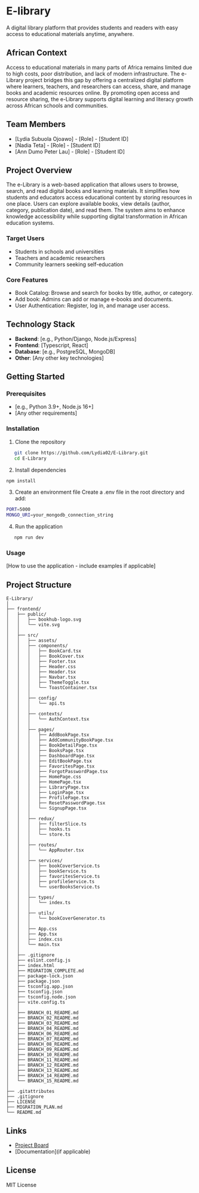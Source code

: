 # E-library

A digital library platform that provides students and readers with easy access to educational materials anytime, anywhere.

## African Context

Access to educational materials in many parts of Africa remains limited due to high costs, poor distribution, and lack of modern infrastructure. The e-Library project bridges this gap by offering a centralized digital platform where learners, teachers, and researchers can access, share, and manage books and academic resources online.
By promoting open access and resource sharing, the e-Library supports digital learning and literacy growth across African schools and communities.

## Team Members

- [Lydia Subuola Ojoawo] - [Role] - [Student ID]
- [Nadia Teta] - [Role] - [Student ID]
- [Ann Dumo Peter Lau] - [Role] - [Student ID]

## Project Overview

The e-Library is a web-based application that allows users to browse, search, and read digital books and learning materials. It simplifies how students and educators access educational content by storing resources in one place.
Users can explore available books, view details (author, category, publication date), and read them. The system aims to enhance knowledge accessibility while supporting digital transformation in African education systems.

### Target Users
- Students in schools and universities
- Teachers and academic researchers
- Community learners seeking self-education

### Core Features
- Book Catalog: Browse and search for books by title, author, or category.
- Add book: Admins can add or manage e-books and documents.
- User Authentication: Register, log in, and manage user access.

## Technology Stack

- **Backend**: [e.g., Python/Django, Node.js/Express]
- **Frontend**: [Typescript, React]
- **Database**: [e.g., PostgreSQL, MongoDB]
- **Other**: [Any other key technologies]

## Getting Started

### Prerequisites
- [e.g., Python 3.9+, Node.js 16+]
- [Any other requirements]

### Installation

1. Clone the repository
```bash
   git clone https://github.com/Lydia02/E-Library.git
   cd E-Library
```

2. Install dependencies
```sh
npm install
```
3. Create an environment file
Create a .env file in the root directory and add:
```sh
PORT=5000
MONGO_URI=your_mongodb_connection_string
```

4. Run the application
```bash
   npm run dev
```

### Usage

[How to use the application - include examples if applicable]

## Project Structure
```
E-Library/
│
├── frontend/
│   ├── public/
│   │   ├── bookhub-logo.svg
│   │   └── vite.svg
│   │
│   ├── src/
│   │   ├── assets/
│   │   ├── components/
│   │   │   ├── BookCard.tsx
│   │   │   ├── BookCover.tsx
│   │   │   ├── Footer.tsx
│   │   │   ├── Header.css
│   │   │   ├── Header.tsx
│   │   │   ├── Navbar.tsx
│   │   │   ├── ThemeToggle.tsx
│   │   │   └── ToastContainer.tsx
│   │   │
│   │   ├── config/
│   │   │   └── api.ts
│   │   │
│   │   ├── contexts/
│   │   │   └── AuthContext.tsx
│   │   │
│   │   ├── pages/
│   │   │   ├── AddBookPage.tsx
│   │   │   ├── AddCommunityBookPage.tsx
│   │   │   ├── BookDetailPage.tsx
│   │   │   ├── BooksPage.tsx
│   │   │   ├── DashboardPage.tsx
│   │   │   ├── EditBookPage.tsx
│   │   │   ├── FavoritesPage.tsx
│   │   │   ├── ForgotPasswordPage.tsx
│   │   │   ├── HomePage.css
│   │   │   ├── HomePage.tsx
│   │   │   ├── LibraryPage.tsx
│   │   │   ├── LoginPage.tsx
│   │   │   ├── ProfilePage.tsx
│   │   │   ├── ResetPasswordPage.tsx
│   │   │   └── SignupPage.tsx
│   │   │
│   │   ├── redux/
│   │   │   ├── filterSlice.ts
│   │   │   ├── hooks.ts
│   │   │   └── store.ts
│   │   │
│   │   ├── routes/
│   │   │   └── AppRouter.tsx
│   │   │
│   │   ├── services/
│   │   │   ├── bookCoverService.ts
│   │   │   ├── bookService.ts
│   │   │   ├── favoritesService.ts
│   │   │   ├── profileService.ts
│   │   │   └── userBooksService.ts
│   │   │
│   │   ├── types/
│   │   │   └── index.ts
│   │   │
│   │   ├── utils/
│   │   │   └── bookCoverGenerator.ts
│   │   │
│   │   ├── App.css
│   │   ├── App.tsx
│   │   ├── index.css
│   │   └── main.tsx
│   │
│   ├── .gitignore
│   ├── eslint.config.js
│   ├── index.html
│   ├── MIGRATION_COMPLETE.md
│   ├── package-lock.json
│   ├── package.json
│   ├── tsconfig.app.json
│   ├── tsconfig.json
│   ├── tsconfig.node.json
│   ├── vite.config.ts
│   │
│   ├── BRANCH_01_README.md
│   ├── BRANCH_02_README.md
│   ├── BRANCH_03_README.md
│   ├── BRANCH_04_README.md
│   ├── BRANCH_06_README.md
│   ├── BRANCH_07_README.md
│   ├── BRANCH_08_README.md
│   ├── BRANCH_09_README.md
│   ├── BRANCH_10_README.md
│   ├── BRANCH_11_README.md
│   ├── BRANCH_12_README.md
│   ├── BRANCH_13_README.md
│   ├── BRANCH_14_README.md
│   └── BRANCH_15_README.md
│
├── .gitattributes
├── .gitignore
├── LICENSE
├── MIGRATION_PLAN.md
└── README.md
```

## Links

- [Project Board](link-to-github-projects)
- [Documentation](if applicable)

## License

MIT License